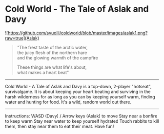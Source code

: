Cold World - The Tale of Aslak and Davy
=======================================

![https://github.com/svuolli/coldworld/blob/master/images/aslak1.png?raw=true](Aslak)

> "The frest taste of the arctic water,  
the juicy flesh of the northern hare  
and the glowing warmth of the campfire 
>
> These things are what life's about,  
what makes a heart beat" 

---------

Cold World - A Tale of Aslak and Davy is a top-down, 2-player "hotseat", survivalgame. It is about keeping your heart beating and surviving in the harsh wilderness for as long as you can by keeping yourself warm, finding water and hunting for food. It's a wild, random world out there.

----

Instructions:
WASD (Davy) / Arrow keys (Aslak) to move
Stay near a bonfire to keep warm
Stay near water to keep yourself hydrated
Touch rabbits to kill them, then stay near them to eat their meat.
Have fun!
